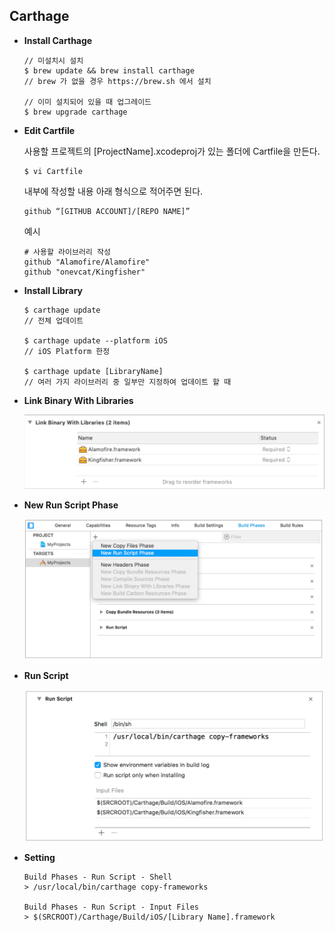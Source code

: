 ## Carthage

- **Install Carthage**

  ```
  // 미설치시 설치
  $ brew update && brew install carthage
  // brew 가 없을 경우 https://brew.sh 에서 설치
  
  // 이미 설치되어 있을 때 업그레이드
  $ brew upgrade carthage 
  ```

  

- **Edit Cartfile**

  사용할 프로젝트의 [ProjectName].xcodeproj가 있는 폴더에 Cartfile을 만든다.

  ```
  $ vi Cartfile
  ```

  

  내부에 작성할 내용
  아래 형식으로 적어주면 된다.

  ```
  github “[GITHUB ACCOUNT]/[REPO NAME]”
  ```

  

  예시

  ```
  # 사용할 라이브러리 작성
  github "Alamofire/Alamofire"
  github "onevcat/Kingfisher"
  ```

  

- **Install Library**

  ```
  $ carthage update  
  // 전체 업데이트
   
  $ carthage update --platform iOS 
  // iOS Platform 한정
  
  $ carthage update [LibraryName]
  // 여러 가지 라이브러리 중 일부만 지정하여 업데이트 할 때
  ```

  

- **Link Binary With Libraries**

  ![LinkBinaryWithLibraries](Assets/LinkBinaryWithLibraries.png)

- **New Run Script Phase**

  ![NewRunScroptPhase](Assets/NewRunScroptPhase.png)

- **Run Script**

  ![RunScript](Assets/RunScript.png)

- **Setting**

  ```
  Build Phases - Run Script - Shell
  > /usr/local/bin/carthage copy-frameworks
  
  Build Phases - Run Script - Input Files
  > $(SRCROOT)/Carthage/Build/iOS/[Library Name].framework
  ```

  